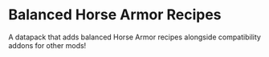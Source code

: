 # Balanced Horse Armor Recipes
A datapack that adds balanced Horse Armor recipes alongside compatibility addons for other mods!
